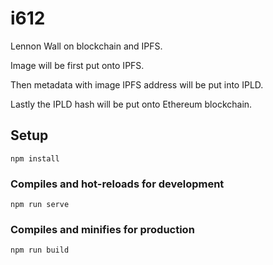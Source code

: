 # i612

Lennon Wall on blockchain and IPFS.

Image will be first put onto IPFS.

Then metadata with image IPFS address will be put into IPLD.

Lastly the IPLD hash will be put onto Ethereum blockchain.

## Setup
```
npm install
```

### Compiles and hot-reloads for development
```
npm run serve
```

### Compiles and minifies for production
```
npm run build
```
